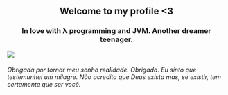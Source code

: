 <h2 align="center">Welcome to my profile <3</h2>
<h3 align="center">In love with λ programming and JVM. Another dreamer teenager.</h3>
<img src="https://thumbs.gfycat.com/ElasticLightheartedFlies-mobile.gif">
<h6>Obrigada por tornar meu sonho realidade. Obrigada. Eu sinto que testemunhei um milagre. Não acredito que Deus exista mas, se existir, tem certamente que ser você.</h6>

<!--
**threadlly/threadlly** is a ✨ _special_ ✨ repository because its `README.md` (this file) appears on your GitHub profile.



Here are some ideas to get you started:

- 🔭 I’m currently working on ...
- 🌱 I’m currently learning ...
- 👯 I’m looking to collaborate on ...
- 🤔 I’m looking for help with ...
- 💬 Ask me about ...
- 📫 How to reach me: ...
- 😄 Pronouns: ...
- ⚡ Fun fact: ...
-->
